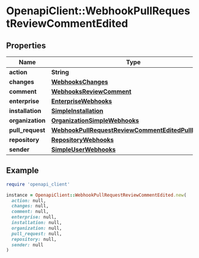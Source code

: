 # OpenapiClient::WebhookPullRequestReviewCommentEdited

## Properties

| Name | Type | Description | Notes |
| ---- | ---- | ----------- | ----- |
| **action** | **String** |  |  |
| **changes** | [**WebhooksChanges**](WebhooksChanges.md) |  |  |
| **comment** | [**WebhooksReviewComment**](WebhooksReviewComment.md) |  |  |
| **enterprise** | [**EnterpriseWebhooks**](EnterpriseWebhooks.md) |  | [optional] |
| **installation** | [**SimpleInstallation**](SimpleInstallation.md) |  | [optional] |
| **organization** | [**OrganizationSimpleWebhooks**](OrganizationSimpleWebhooks.md) |  | [optional] |
| **pull_request** | [**WebhookPullRequestReviewCommentEditedPullRequest**](WebhookPullRequestReviewCommentEditedPullRequest.md) |  |  |
| **repository** | [**RepositoryWebhooks**](RepositoryWebhooks.md) |  |  |
| **sender** | [**SimpleUserWebhooks**](SimpleUserWebhooks.md) |  |  |

## Example

```ruby
require 'openapi_client'

instance = OpenapiClient::WebhookPullRequestReviewCommentEdited.new(
  action: null,
  changes: null,
  comment: null,
  enterprise: null,
  installation: null,
  organization: null,
  pull_request: null,
  repository: null,
  sender: null
)
```

